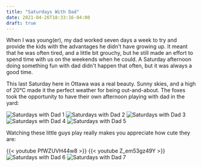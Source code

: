 ```yaml
---
title: "Saturdays With Dad"
date: 2021-04-26T18:33:16-04:00
draft: true
---
```


When I was young(er), my dad worked seven days a week to try and provide the kids with the advantages he didn't have growing up. It meant that he was often tired, and a little bit grouchy, but he still made an effort to spend time with us on the weekends when he could. A Saturday afternoon doing something fun with dad didn't happen that often, but it was always a good time.

This last Saturday here in Ottawa was a real beauty. Sunny skies, and a high of 20&deg;C made it the perfect weather for being out-and-about. The foxes took the opportunity to have their own afternoon playing with dad in the yard:

![Saturdays with Dad 1](/images/posts/saturdays-with-dad/saturdays-with-dad-8.jpg)
![Saturdays with Dad 2](/images/posts/saturdays-with-dad/saturdays-with-dad-0.jpg)
![Saturdays with Dad 3](/images/posts/saturdays-with-dad/saturdays-with-dad-1.jpg)
![Saturdays with Dad 4](/images/posts/saturdays-with-dad/saturdays-with-dad-7.jpg)
![Saturdays with Dad 5](/images/posts/saturdays-with-dad/saturdays-with-dad-4.jpg)

Watching these little guys play really makes you appreciate how cute they are:

{{< youtube PfWZUVH44w8 >}}
{{< youtube Z_em53gz49Y >}}
![Saturdays with Dad 6](/images/posts/saturdays-with-dad/saturdays-with-dad-5.jpg)
![Saturdays with Dad 7](/images/posts/saturdays-with-dad/saturdays-with-dad-6.jpg)
